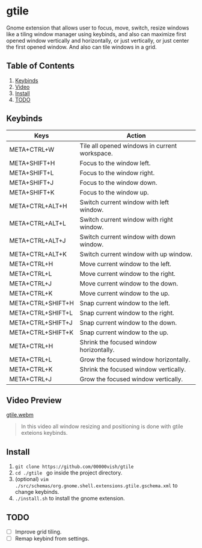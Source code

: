 # gtile

Gnome extension that allows user to focus, move, switch, resize windows like a tiling window manager using keybinds, and also can maximize first opened window vertically and horizontally, or just vertically, or just center the first opened window. And also can tile windows in a grid.   

## Table of Contents
1. [Keybinds](#keybinds)
2. [Video](#video)
3. [Install](#install)
4. [TODO](#todo)


## Keybinds <a name="keybinds"></a>

| Keys    | Action |
| -------- | ------- |
| META+CTRL+W  | Tile all opened windows in current workspace. |
| META+SHIFT+H  | Focus to the window left. |
| META+SHIFT+L  | Focus to the window right. |
| META+SHIFT+J  | Focus to the window down. |
| META+SHIFT+K  | Focus to the window up. |
| META+CTRL+ALT+H  | Switch current window with left window. |
| META+CTRL+ALT+L  | Switch current window with right window. |
| META+CTRL+ALT+J  | Switch current window with down window. |
| META+CTRL+ALT+K  | Switch current window with up window. |
| META+CTRL+H  | Move current window to the left. |
| META+CTRL+L  | Move current window to the right. |
| META+CTRL+J  | Move current window to the down. |
| META+CTRL+K  | Move current window to the up. |
| META+CTRL+SHIFT+H  | Snap current window to the left. |
| META+CTRL+SHIFT+L  | Snap current window to the right. |
| META+CTRL+SHIFT+J  | Snap current window to the down. |
| META+CTRL+SHIFT+K  | Snap current window to the up. |
| META+CTRL+H  | Shrink the focused window horizontally. |
| META+CTRL+L  | Grow the focused window horizontally. |
| META+CTRL+K  | Shrink the focused window vertically. |
| META+CTRL+J  | Grow the focused window vertically. |

## Video Preview <a name="video"></a>

[gtile.webm](https://github.com/user-attachments/assets/f9d38dc8-0a7d-4abb-b817-d11d9ea96064)

> In this video all window resizing and positioning is done with gtile exteions keybinds.

## Install <a name="install"></a>

1. ```git clone https://github.com/00000vish/gtile```
2. ```cd ./gtile ``` go inside the project directory.
3. (optional) ```vim ./src/schemas/org.gnome.shell.extensions.gtile.gschema.xml``` to change keybinds.
4. ```./install.sh``` to install the gnome extension. 



## TODO <a name="todo"></a>

- [ ] Improve grid tiling.
- [ ] Remap keybind from settings.

